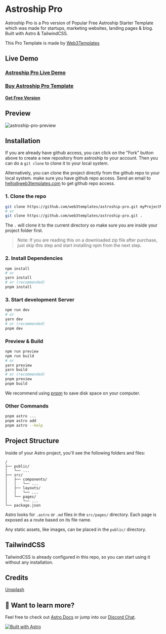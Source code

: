 # Astroship Pro

Astroship Pro is a Pro version of Popular Free Astroship Starter Template which was made for startups, marketing websites, landing pages & blog. Built with Astro & TailwindCSS.

This Pro Template is made by [Web3Templates](https://web3templates.com)

## Live Demo

### [Astroship Pro Live Demo](https://astroship-pro.web3templates.com/)

### [Buy Astroship Pro Template](https://web3templates.com/templates/astroship-pro-astro-saas-website-template)

#### [Get Free Version](https://web3templates.com/templates/astroship-starter-website-template-for-astro)

## Preview

![astroship-pro-preview](https://github.com/web3templates/astroship-pro/assets/1884712/17ca044c-c8ce-4a0a-8780-f078c2ef0cc4)


## Installation

If you are already have github access, you can click on the "Fork" button above to create a new repository from astroship to your account. Then you can do a `git clone` to clone it to your local system.

Alternatively, you can clone the project directly from the github repo to your local system. make sure you have github repo access. Send an email to hello@web3templates.com to get github repo access. 

### 1. Clone the repo

```bash
git clone https://github.com/web3templates/astroship-pro.git myProjectName
# or
git clone https://github.com/web3templates/astroship-pro.git .
```

The `.` will clone it to the current directory so make sure you are inside your project folder first.

> Note: If you are reading this on a downloaded zip file after purchase, just skip this step and start installing npm from the next step.

### 2. Install Dependencies

```bash
npm install
# or
yarn install
# or (recommended)
pnpm install
```

### 3. Start development Server

```bash
npm run dev
# or
yarn dev
# or (recommended)
pnpm dev
```

### Preview & Build

```bash
npm run preview
npm run build
# or
yarn preview
yarn build
# or (recommended)
pnpm preview
pnpm build
```

We recommend using [pnpm](https://pnpm.io/) to save disk space on your computer.

### Other Commands

```bash
pnpm astro ...
pnpm astro add
pnpm astro --help
```

## Project Structure

Inside of your Astro project, you'll see the following folders and files:

```
/
├── public/
│   └── ...
├── src/
│   ├── components/
│   │   └── ...
│   ├── layouts/
│   │   └── ...
│   └── pages/
│       └── ...
└── package.json
```

Astro looks for `.astro` or `.md` files in the `src/pages/` directory. Each page is exposed as a route based on its file name.

Any static assets, like images, can be placed in the `public/` directory.

## TailwindCSS

TailwindCSS is already configured in this repo, so you can start using it without any installation.

## Credits

[Unsplash](https://unsplash.com)

## 👀 Want to learn more?

Feel free to check out [Astro Docs](https://docs.astro.build) or jump into our [Discord Chat](https://web3templates.com/discord).

[![Built with Astro](https://astro.badg.es/v1/built-with-astro.svg)](https://astro.build)
